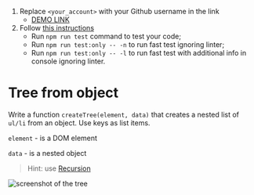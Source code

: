 1. Replace `<your_account>` with your Github username in the link
    - [DEMO LINK](https://ladrom.github.io/js_tree-from-object-DOM/)
2. Follow [this instructions](https://github.com/mate-academy/js_task-DOM-guideline)
    - Run `npm run test` command to test your code;
    - Run `npm run test:only -- -n` to run fast test ignoring linter;
    - Run `npm run test:only -- -l` to run fast test with additional info in console ignoring linter.

# Tree from object
Write a function `createTree(element, data)` that creates a nested list of `ul/li` from an object.
Use keys as list items.

`element` - is a DOM element

`data` - is a nested object

> Hint: use [Recursion](https://javascript.info/recursion)

![screenshot of the tree](example/object-tree.png)
